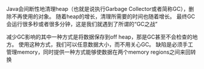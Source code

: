 Java会间断性地清理heap（也就是说执行Garbage Collector或者简称GC），删除不再使用的对象。
随着heap的增长，清理所需要的时间也随着增长。
最终GC会运行很多秒或者很多分钟，这是我们就遇到了所谓的“GC之战”

减少GC影响的其中一种方式是将数据保存到off heap，那是GC甚至不会检查的地方。
使用这种方式，我们可以任意数据大小，而不用关心GC。
缺陷是必须手工管理memory，同时提供一种方式能够使数据在两个memory regions之间来回转换